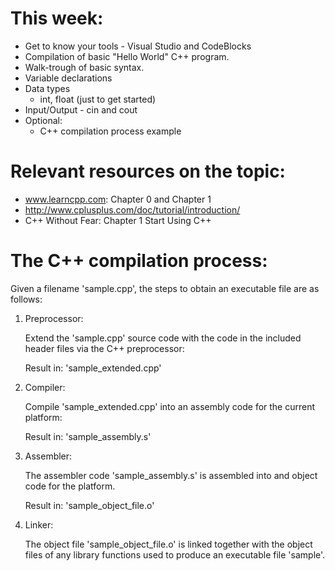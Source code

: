 # This week:
  - Get to know your tools - Visual Studio and CodeBlocks
  - Compilation of basic "Hello World" C++ program.
  - Walk-trough of basic syntax.
  - Variable declarations
  - Data types
    - int, float (just to get started)
  - Input/Output - cin and cout
  - Optional:
    - C++ compilation process example

# Relevant resources on the topic:
  - www.learncpp.com: Chapter 0 and Chapter 1
  - http://www.cplusplus.com/doc/tutorial/introduction/
  - C++ Without Fear: Chapter 1 Start Using C++

# The C++ compilation process:

Given a filename 'sample.cpp', the steps to obtain an executable file are as follows:

1. Preprocessor:

   Extend the 'sample.cpp' source code with the code
   in the included header files via the C++ preprocessor:

   Result in: 'sample_extended.cpp'

2. Compiler:

   Compile 'sample_extended.cpp'
   into an assembly code for the current platform:

   Result in: 'sample_assembly.s'


3. Assembler:

   The assembler code 'sample_assembly.s' is assembled into
   and object code for the platform.

   Result in: 'sample_object_file.o'

4. Linker:

   The object file 'sample_object_file.o' is linked together
   with the object files of any library functions used to
   produce an executable file 'sample'.

